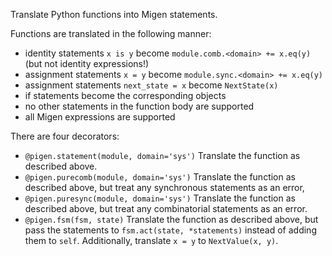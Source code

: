 Translate Python functions into Migen statements.

Functions are translated in the following manner:
* identity statements `x is y` become `module.comb.<domain> += x.eq(y)` (but not identity expressions!)
* assignment statements `x = y` become `module.sync.<domain> += x.eq(y)`
* assignment statements `next_state = x` become `NextState(x)`
* if statements become the corresponding objects
* no other statements in the function body are supported
* all Migen expressions are supported

There are four decorators:
* `@pigen.statement(module, domain='sys')`
    Translate the function as described above.
* `@pigen.purecomb(module, domain='sys')`
    Translate the function as described above, but treat any synchronous statements as an error,
* `@pigen.puresync(module, domain='sys')`
    Translate the function as described above, but treat any combinatorial statements as an error.
* `@pigen.fsm(fsm, state)`
    Translate the function as described above, but pass the statements to `fsm.act(state, *statements)` instead of adding them to `self`. Additionally, translate `x = y` to `NextValue(x, y)`.
